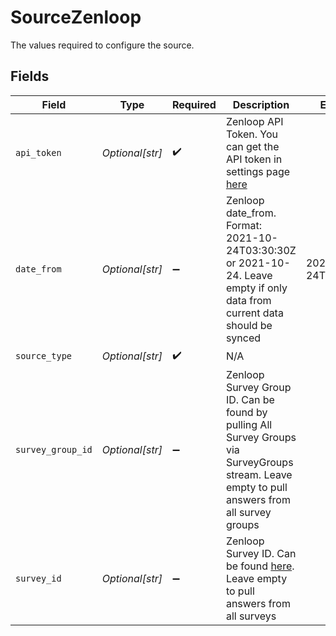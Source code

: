 # SourceZenloop

The values required to configure the source.


## Fields

| Field                                                                                                                                          | Type                                                                                                                                           | Required                                                                                                                                       | Description                                                                                                                                    | Example                                                                                                                                        |
| ---------------------------------------------------------------------------------------------------------------------------------------------- | ---------------------------------------------------------------------------------------------------------------------------------------------- | ---------------------------------------------------------------------------------------------------------------------------------------------- | ---------------------------------------------------------------------------------------------------------------------------------------------- | ---------------------------------------------------------------------------------------------------------------------------------------------- |
| `api_token`                                                                                                                                    | *Optional[str]*                                                                                                                                | :heavy_check_mark:                                                                                                                             | Zenloop API Token. You can get the API token in settings page <a href="https://app.zenloop.com/settings/api">here</a>                          |                                                                                                                                                |
| `date_from`                                                                                                                                    | *Optional[str]*                                                                                                                                | :heavy_minus_sign:                                                                                                                             | Zenloop date_from. Format: 2021-10-24T03:30:30Z or 2021-10-24. Leave empty if only data from current data should be synced                     | 2021-10-24T03:30:30Z                                                                                                                           |
| `source_type`                                                                                                                                  | *Optional[str]*                                                                                                                                | :heavy_check_mark:                                                                                                                             | N/A                                                                                                                                            |                                                                                                                                                |
| `survey_group_id`                                                                                                                              | *Optional[str]*                                                                                                                                | :heavy_minus_sign:                                                                                                                             | Zenloop Survey Group ID. Can be found by pulling All Survey Groups via SurveyGroups stream. Leave empty to pull answers from all survey groups |                                                                                                                                                |
| `survey_id`                                                                                                                                    | *Optional[str]*                                                                                                                                | :heavy_minus_sign:                                                                                                                             | Zenloop Survey ID. Can be found <a href="https://app.zenloop.com/settings/api">here</a>. Leave empty to pull answers from all surveys          |                                                                                                                                                |